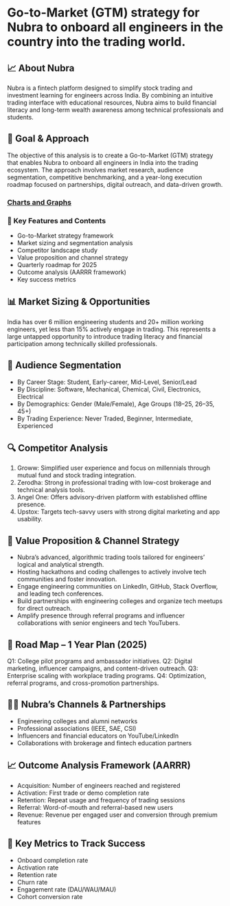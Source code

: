 # Go-to-Market (GTM) strategy for Nubra to onboard all engineers in the country into the trading world.

## 📈 About Nubra 
Nubra is a fintech platform designed to simplify stock trading and investment learning for engineers across India. By combining an intuitive trading interface with educational resources, Nubra aims to build financial literacy and long-term wealth awareness among technical professionals and students.
## 🎯 Goal & Approach
The objective of this analysis is to create a Go-to-Market (GTM) strategy that enables Nubra to onboard all engineers in India into the trading ecosystem. The approach involves market research, audience segmentation, competitive benchmarking, and a year-long execution roadmap focused on partnerships, digital outreach, and data-driven growth.
### [Charts and Graphs ](https://1drv.ms/x/c/61611ae940d88060/ETLEDqG4Ie5BhoEJQ23K8gsBsfHOToRNqKrPxjQEpEeaIQ?e=YdH1z1)
### 🌟 Key Features and Contents
- Go-to-Market strategy framework
- Market sizing and segmentation analysis
- Competitor landscape study
- Value proposition and channel strategy
- Quarterly roadmap for 2025
- Outcome analysis (AARRR framework)
- Key success metrics
## 📊 Market Sizing & Opportunities
India has over 6 million engineering students and 20+ million working engineers, yet less than 15% actively engage in trading. This represents a large untapped opportunity to introduce trading literacy and financial participation among technically skilled professionals.
## 👤 Audience Segmentation
- By Career Stage: Student, Early-career, Mid-Level, Senior/Lead
- By Discipline: Software, Mechanical, Chemical, Civil, Electronics, Electrical
- By Demographics: Gender (Male/Female), Age Groups (18–25, 26–35, 45+)
- By Trading Experience: Never Traded, Beginner, Intermediate, Experienced
## 🔍 Competitor Analysis
1. Groww: Simplified user experience and focus on millennials through mutual fund and stock trading integration.
2. Zerodha: Strong in professional trading with low-cost brokerage and technical analysis tools.
3. Angel One: Offers advisory-driven platform with established offline presence.
4. Upstox: Targets tech-savvy users with strong digital marketing and app usability.
## 📢 Value Proposition & Channel Strategy
 - Nubra’s advanced, algorithmic trading tools tailored for engineers’ logical and analytical strength.
 - Hosting hackathons and coding challenges to actively involve tech communities and foster innovation.
 - Engage engineering communities on LinkedIn, GitHub, Stack Overflow, and leading tech conferences.
 - Build partnerships with engineering colleges and organize tech meetups for direct outreach.
 - Amplify presence through referral programs and influencer collaborations with senior engineers and tech YouTubers.
## 🚀 Road Map – 1 Year Plan (2025)
Q1: College pilot programs and ambassador initiatives.
Q2: Digital marketing, influencer campaigns, and content-driven outreach.
Q3: Enterprise scaling with workplace trading programs.
Q4: Optimization, referral programs, and cross-promotion partnerships.
## 🤝🏼 Nubra’s Channels & Partnerships
- Engineering colleges and alumni networks
- Professional associations (IEEE, SAE, CSI)
- Influencers and financial educators on YouTube/LinkedIn
- Collaborations with brokerage and fintech education partners
## 📈 Outcome Analysis Framework (AARRR)
- Acquisition: Number of engineers reached and registered
- Activation: First trade or demo completion rate
- Retention: Repeat usage and frequency of trading sessions
- Referral: Word-of-mouth and referral-based new users
- Revenue: Revenue per engaged user and conversion through premium features
## 🔑 Key Metrics to Track Success
- Onboard completion rate
- Activation rate
- Retention rate
- Churn rate
- Engagement rate (DAU/WAU/MAU)
- Cohort conversion rate



